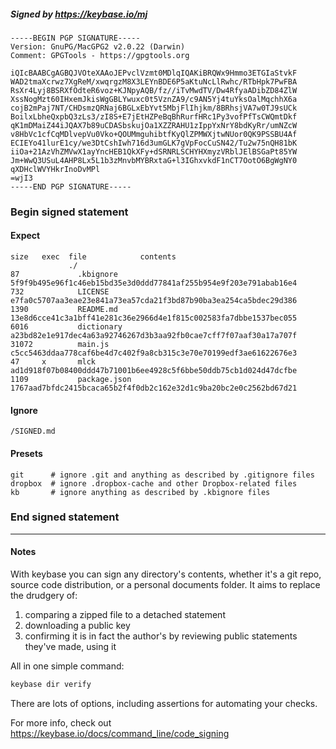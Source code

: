 ##### Signed by https://keybase.io/mj
```
-----BEGIN PGP SIGNATURE-----
Version: GnuPG/MacGPG2 v2.0.22 (Darwin)
Comment: GPGTools - https://gpgtools.org

iQIcBAABCgAGBQJVOteXAAoJEPvclVzmt0MDlqIQAKiBRQWx9Hmmo3ETGIaStvkF
WAD2tmaXcrwz7XgReM/xwqrgzM8X3LEYnBDE6P5aKtuNcLlRwhc/RTbHpk7PwFBA
RsXr4Lyj8BSRXfOdteR6voz+KJNpyAQB/fz//iTvMwdTV/Dw4RfyaADibZD84ZlW
XssNogMzt60IHxemJkisWgGBLYwuxc0t5VznZA9/c9AN5Yj4tuYksOalMqchhX6a
cojB2mPaj7NT/CHDsmzQRNaj6BGLxEbYvt5MbjFlIhjkm/8BRhsjVA7w0TJ9sUCk
BoilxLbheQxpbQ3zLs3/zI8S+E7jEtHZPeBqBhRurfHRc1Py3vofPfTsCWQmtDkf
qK1mDMaiZ44iJQAX7b89uCDASbskujOa1XZZRAHU1zIppYxNrY8bdKyRr/umNZcW
v8HbVc1cfCqMDlvepVu0Vko+QOUMmguhibtfKyQlZPMWXjtwNUor0QK9PSSBU4Af
ECIEYo41lurE1cy/we3DtCshIwh716d3umGLK7gVpFocCuSN42/Tu2w75nQH81bK
iiOa+21AzVhZMVwX1ayYncHEB1QkXFy+dSRNRLSCHYHXmyzVRblJElBSGaPt85YW
Jm+WwQ3USuL4AHP8Lx5L1b3zMnvbMYBRxtaG+l3IGhxvkdF1nCT7OotO6BgWgNY0
qXDHclWVYHkrInoDvMPl
=wjI3
-----END PGP SIGNATURE-----

```

<!-- END SIGNATURES -->

### Begin signed statement 

#### Expect

```
size   exec  file            contents                                                        
             ./                                                                              
87             .kbignore     5f9f9b495e96f1c46eb15bd35e3d0ddd77841af255b954e9f203e791abab16e4
732            LICENSE       e7fa0c5707aa3eae23e841a73ea57cda21f3bd87b90ba3ea254ca5bdec29d386
1390           README.md     13e8d6cce41c3a1bff41e281c36e2966d4e1f815c002583fa7dbbe1537bec055
6016           dictionary    a23bd82e1e917dec4a63a92746267d3b3aa92fb0cae7cff7f07aaf30a17a707f
31072          main.js       c5cc5463ddaa778caf6be4d7c402f9a8cb315c3e70e70199edf3ae61622676e3
47     x       mlck          ad1d918f07b08400ddd47b71001b6ee4928c5f6bbe50ddb75cb1d024d47dcfbe
1109           package.json  1767aad7bfdc2415bcaca65b2f4f0db2c162e32d1c9ba20bc2e0c2562bd67d21
```

#### Ignore

```
/SIGNED.md
```

#### Presets

```
git      # ignore .git and anything as described by .gitignore files
dropbox  # ignore .dropbox-cache and other Dropbox-related files    
kb       # ignore anything as described by .kbignore files          
```

<!-- summarize version = 0.0.9 -->

### End signed statement

<hr>

#### Notes

With keybase you can sign any directory's contents, whether it's a git repo,
source code distribution, or a personal documents folder. It aims to replace the drudgery of:

  1. comparing a zipped file to a detached statement
  2. downloading a public key
  3. confirming it is in fact the author's by reviewing public statements they've made, using it

All in one simple command:

```bash
keybase dir verify
```

There are lots of options, including assertions for automating your checks.

For more info, check out https://keybase.io/docs/command_line/code_signing